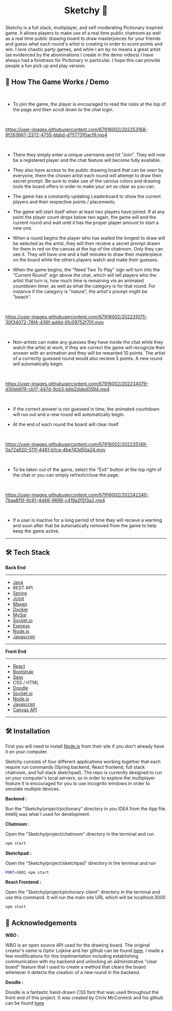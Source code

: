 
# <p align="center">Sketchy 🎨</p>
  
Sketchy is a full stack, multiplayer,  and self-moderating Pictionary inspired game. It allows players to make use of a real time public chatroom as well as a real time public drawing board to draw 
 masterpieces for your friends and guess what each round's artist is creating in order to score points and win. I love chaotic party games, and while I am by no means a great artist (as evidenced by the abominations I create in the demo videos) I have always had a fondness for Pictionary in particular. I hope this can provide people a fun pick up and play version.
## 🧐 How The Game Works / Demo 

‎

- To join the game, the player is encouraged to read the rules at the top of the page and then scroll down to the chat login.


‎
 




https://user-images.githubusercontent.com/67916002/202253168-9f263667-2372-4755-bbbd-d75773f0acf9.mp4





‎


-  There they simply enter a unique username and hit "Join". They will now be a registered player and the chat feature will become fully available.


- They also have access to the public drawing board that can be seen by everyone, there the chosen artist each round will attempt to draw their secret prompt. Be sure to make use of the various colors and drawing tools the board offers in order to make your art as clear as you can.


- The game has a constantly updating Leaderboard to show the current players and their respective points / placements.


- The game will start itself when at least two players have joined. If at any point the player count drops below two again, the game will end the current round and wait until it has the proper player amount to start a new one.


- When a round begins the player who has waited the longest to draw will be selected as the artist, they will then recieve a secret prompt drawn for them in red on the canvas at the top of the chatroom. Only they can see it. They will have one and a half minutes to draw their masterpiece on the board while the others players watch and make their guesses.


- When the game begins, the "Need Two To Play" sign will turn into the "Current Round" sign above the chat, which will tell players who the artist that turn is, how much time is remaining via an animated countdown timer, as well as what the category is for that round. For instance if the category is "nature", the artist's prompt might be "beach".

‎

https://user-images.githubusercontent.com/67916002/202231075-30f34072-78f4-436f-ad4d-0fc09752f70f.mov

‎

- Non-artists can make any guesses they have inside the chat while they watch the artist at work, if they are correct the game will recognize their answer with an animation and they will be rewarded 10 points. The artist of a correctly guessed round would also recieve 5 points. A new round will automatically begin.

‎

https://user-images.githubusercontent.com/67916002/202234079-d30eb819-cb17-447d-9cb3-bbb2dded0594.mp4

‎

- If the correct answer is not guessed in time, the animated countdown will run out and a new round will automatically begin.



- At the end of each round the board will clear itself

‎

https://user-images.githubusercontent.com/67916002/202235149-0a72a920-511f-4481-b1ca-4be743d50a24.mov

‎

- To be taken out of the game, select the "Exit" button at the top right of the chat or you can simply refresh/close the page.



‎




https://user-images.githubusercontent.com/67916002/202242240-7baa8f5f-9c61-4d46-9698-c419a2f5f3a2.mp4




‎



- If a user is inactive for a long period of time they will recieve a warning and soon after that be automatically removed from the game to help keep the game active.

----------



## 🛠️ Tech Stack
**Back End**

----------
- [Java](https://www.java.com/)
- REST API
- [Spring](https://spring.io) 
- [JUnit](https://junit.org/junit5/)
- [Maven](https://maven.apache.org/)
- [Docker](https://www.docker.com/)
- [MySql](https://www.mysql.com/) 
- [Socket.io](https://socket.io/)
- [Express](https://expressjs.com/)
- [Node.js](https://nodejs.org/en/)
- [Javascript](https://www.javascript.com/)

----------
**Front End**


----------
- [React](https://reactjs.org/)
- [Bootstrap](https://getbootstrap.com/)
- [Sass](https://sass-lang.com/)
- CSS / HTML
- [Doodle](https://chr15m.github.io/DoodleCSS/)
- [Socket.io](https://socket.io/)
- [Node.js](https://nodejs.org/en/)
- [Javascript](https://www.javascript.com/)
- [Canvas API](https://developer.mozilla.org/en-US/docs/Web/API/Canvas_API)


----------
        
## 🛠️ Installation 

First you will need to install [Node.js](https://nodejs.org/en/download/) from their site if you don't already have it on your computer.

Sketchy consists of four different applications working together that each require run commands (Spring backend, React frontend, full stack chatroom, and full stack sketchpad). The repo is currently designed to run on your computer's local servers, so in order to explore the multiplayer feature it is encouraged for you to use incognito windows in order to simulate multiple devices. 

**Backend :**

Run the "Sketchy/project/pictionary" directory in you IDEA from the App file. Intellij was what I used for development.

**Chatroom :**

Open the "Sketchy/project/chatroom" directory in the terminal and run
```bash
npm start
```
**Sketchpad :**

Open the "Sketchy/project/sketchpad" directory in the terminal and run
```bash
PORT=5001 npm start
```

**React Frontend :**

Open the "Sketchy/project/pictionary-client" directory in the terminal and use this command. It will run the main site URL which will be localhost:3000         
```bash
npm start
```        

## 🙇 Acknowledgements      
**WBO :**

WBO is an open source API used for the drawing board. The original creator's name is Ophir Lojkine and her github can be found 
[here](https://github.com/lovasoa/whitebophir). I made a few modifications for this implimentation including establishing communication with my backend and unlocking an administrative "clear board" feature that I used to create a method that clears the board whenever it detects the creation of a new round in the backend.

**Doodle :**

Doodle is a fantastic hand-drawn CSS font that was used throughout the front end of this project. It was created by Chris McCormick and his github can be found [here](https://github.com/chr15m/DoodleCSS)